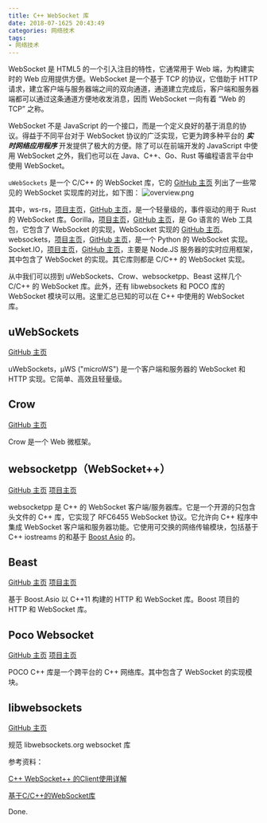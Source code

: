 ```yaml
---
title: C++ WebSocket 库
date: 2018-07-1625 20:43:49
categories: 网络技术
tags:
- 网络技术
---
```


WebSocket 是 HTML5 的一个引入注目的特性，它通常用于 Web 端，为构建实时的 Web 应用提供方便。WebSocket 是一个基于 TCP 的协议，它借助于 HTTP 请求，建立客户端与服务器端之间的双向通道，通道建立完成后，客户端和服务器端都可以通过这条通道方便地收发消息，因而 WebSocket 一向有着 “Web 的 TCP” 之称。

WebSocket 不是 JavaScript 的一个接口，而是一个定义良好的基于消息的协议。得益于不同平台对于 WebSocket 协议的广泛实现，它更为跨多种平台的 ***实时网络应用程序*** 开发提供了极大的方便。除了可以在前端开发的 JavaScript 中使用 WebSocket 之外，我们也可以在 Java、C++、Go、Rust 等编程语言平台中使用 WebSocket。
<!--more-->
`uWebSockets` 是一个 C/C++ 的 WebSocket 库，它的 [GitHub 主页](https://github.com/uNetworking/uWebSockets) 列出了一些常见的 WebSocket 实现库的对比，如下图：
![overview.png](https://www.wolfcstech.com/images/1315506-4499065962276452.png)

其中，ws-rs，[项目主页](https://ws-rs.org/)，[GitHub 主页](https://github.com/housleyjk/ws-rs)，是一个轻量级的，事件驱动的用于 Rust 的 WebSocket 库。Gorilla，[项目主页](http://www.gorillatoolkit.org/)，[GitHub 主页](https://github.com/gorilla)，是 Go 语言的 Web 工具包，它包含了 WebSocket 的实现，WebSocket 实现的 [GitHub 主页](https://github.com/gorilla/websocket)。websockets，[项目主页](https://websockets.readthedocs.io/en/stable/)，[GitHub 主页](https://github.com/aaugustin/websockets/)，是一个 Python 的 WebSocket 实现。Socket.IO，[项目主页](https://socket.io/)，[GitHub 主页](https://github.com/socketio)，主要是 Node.JS 服务器的实时应用框架，其中包含了 WebSocket 的实现。其它库则都是 C/C++ 的 WebSocket 实现。

从中我们可以捞到 uWebSockets、Crow、websocketpp、Beast 这样几个 C/C++ 的 WebSocket 库。此外，还有 libwebsockets 和 POCO 库的 WebSocket 模块可以用。这里汇总已知的可以在 C++ 中使用的 WebSocket 库。

## uWebSockets

[GitHub 主页](https://github.com/uNetworking/uWebSockets)

uWebSockets，µWS ("microWS") 是一个客户端和服务器的 WebSocket 和 HTTP 实现。它简单、高效且轻量级。

## Crow

[GitHub 主页](https://github.com/ipkn/crow)

Crow 是一个 Web 微框架。

## websocketpp（WebSocket++）

[GitHub 主页](https://github.com/zaphoyd/websocketpp)
[项目主页](https://www.zaphoyd.com/websocketpp)

websocketpp 是 C++ 的 WebSocket 客户端/服务器库。它是一个开源的只包含头文件的 C++ 库，它实现了 RFC6455 WebSocket 协议。它允许向 C++ 程序中集成 WebSocket 客户端和服务器功能。它使用可交换的网络传输模块，包括基于 C++ iostreams 的和基于 [Boost Asio](http://www.boost.org/doc/libs/1_48_0/doc/html/boost_asio.html) 的。

## Beast

[GitHub 主页](https://github.com/boostorg/beast)
[项目主页](http://www.boost.org/doc/libs/1_66_0/libs/beast/doc/html/index.html)

基于 Boost.Asio 以 C++11 构建的 HTTP 和 WebSocket 库。Boost 项目的 HTTP 和 WebSocket 库。

## Poco Websocket

[GitHub 主页](https://github.com/pocoproject/poco)
[项目主页](https://pocoproject.org/)

POCO C++ 库是一个跨平台的 C++ 网络库。其中包含了 WebSocket 的实现模块。

## libwebsockets

[GitHub 主页](https://github.com/warmcat/libwebsockets)

规范 libwebsockets.org websocket 库

参考资料：

[C++ WebSocket++ 的Client使用详解](http://www.myhack58.com/Article/68/2014/51982.htm)

[基于C/C++的WebSocket库](https://blog.gmem.cc/websocket-library-for-c-or-cpp)

Done.
